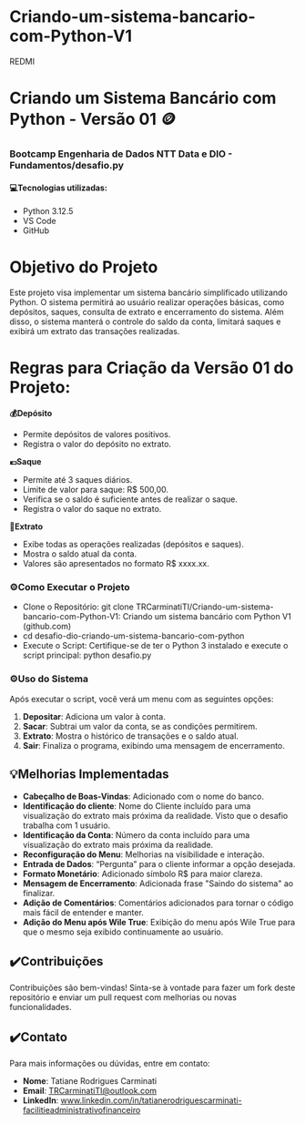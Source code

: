 # Criando-um-sistema-bancario-com-Python-V1
REDMI
# Criando um Sistema Bancário com Python - Versão 01 🪙

### Bootcamp Engenharia de Dados NTT Data e DIO - Fundamentos/desafio.py

#### 💻Tecnologias utilizadas:
- Python 3.12.5
- VS Code
- GitHub

# Objetivo do Projeto
Este projeto visa implementar um sistema bancário simplificado utilizando Python. O sistema permitirá ao usuário realizar operações básicas, como depósitos, saques, consulta de extrato e encerramento do sistema. Além disso, o sistema manterá o controle do saldo da conta, limitará saques e exibirá um extrato das transações realizadas.

# Regras para Criação da Versão 01 do Projeto:
**💰Depósito**
- Permite depósitos de valores positivos.
- Registra o valor do depósito no extrato.

**💶Saque**
- Permite até 3 saques diários.
- Limite de valor para saque: R$ 500,00.
- Verifica se o saldo é suficiente antes de realizar o saque.
- Registra o valor do saque no extrato.

**🧾Extrato**
- Exibe todas as operações realizadas (depósitos e saques).
- Mostra o saldo atual da conta.
- Valores são apresentados no formato R$ xxxx.xx.

### ⚙️Como Executar o Projeto
- Clone o Repositório: git clone TRCarminatiTI/Criando-um-sistema-bancario-com-Python-V1: Criando um sistema bancário com Python V1 (github.com)
- cd desafio-dio-criando-um-sistema-bancario-com-python 
- Execute o Script: Certifique-se de ter o Python 3 instalado e execute o script principal: python desafio.py

### ⚙️Uso do Sistema
Após executar o script, você verá um menu com as seguintes opções: 
1. **Depositar**: Adiciona um valor à conta. 
2. **Sacar**: Subtrai um valor da conta, se as condições permitirem. 
3. **Extrato**: Mostra o histórico de transações e o saldo atual. 
4. **Sair**: Finaliza o programa, exibindo uma mensagem de encerramento. 

## 💡Melhorias Implementadas
- **Cabeçalho de Boas-Vindas**: Adicionado com o nome do banco.
- **Identificação do cliente**: Nome do Cliente incluído para uma visualização do extrato mais próxima da realidade. Visto que o desafio trabalha com 1 usuário.
- **Identificação da Conta**: Número da conta incluído para uma visualização do extrato mais próxima da realidade.
- **Reconfiguração do Menu**: Melhorias na visibilidade e interação.
- **Entrada de Dados**: “Pergunta” para o cliente informar a opção desejada.
- **Formato Monetário**: Adicionado símbolo R$ para maior clareza.
- **Mensagem de Encerramento**: Adicionada frase "Saindo do sistema" ao finalizar.
- **Adição de Comentários**: Comentários adicionados para tornar o código mais fácil de entender e manter.
- **Adição do Menu após Wile True**: Exibição do menu após Wile True para que o mesmo seja exibido continuamente ao usuário.


## ✔️Contribuições
Contribuições são bem-vindas! Sinta-se à vontade para fazer um fork deste repositório e enviar um pull request com melhorias ou novas funcionalidades.

## ✔️Contato
Para mais informações ou dúvidas, entre em contato:

- **Nome**: Tatiane Rodrigues Carminati
- **Email**: TRCarminatiTI@outlook.com
- **LinkedIn**: www.linkedin.com/in/tatianerodriguescarminati-facilitieadministrativofinanceiro

